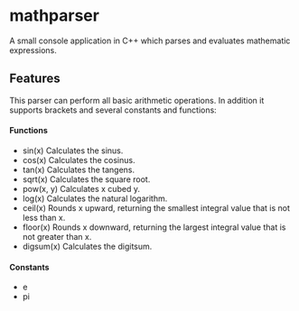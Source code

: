 mathparser
==========

A small console application in C++ which parses and evaluates mathematic expressions.

## Features
This parser can perform all basic arithmetic operations. In addition it supports brackets and several constants and functions:

#### Functions

- sin(x)
    Calculates the sinus.
- cos(x)
    Calculates the cosinus.
- tan(x)
    Calculates the tangens.
- sqrt(x)
    Calculates the square root.
- pow(x, y)
    Calculates x cubed y.
- log(x)
    Calculates the natural logarithm.
- ceil(x)
    Rounds x upward, returning the smallest integral value that is not less than x.
- floor(x)
    Rounds x downward, returning the largest integral value that is not greater than x.
- digsum(x)
    Calculates the digitsum.

#### Constants
- e
- pi

